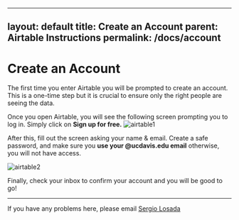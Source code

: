   ---
layout: default
title: Create an Account
parent: Airtable Instructions
permalink: /docs/account
---
# Create an Account
The first time you enter Airtable you will be prompted to create an account. This is a one-time step but it is crucial to ensure only the right people are seeing the data.

Once you open Airtable, you will see the following screen prompting you to log in. Simply click on **Sign up for free.**
![airtable1][image-1]

After this, fill out the screen asking your name & email. Create a safe password, and make sure you **use your @ucdavis.edu email** otherwise, you will not have access.

![airtable2][image-2]

Finally, check your inbox to confirm your account and you will be good to go!

---

If you have any problems here, please email [Sergio Losada][1]

[1]:	mailto:slosada@ucdavis.edu

[image-1]:	https://i.imgur.com/NJEO91p.png
[image-2]:	https://i.imgur.com/XCtnFji.png

